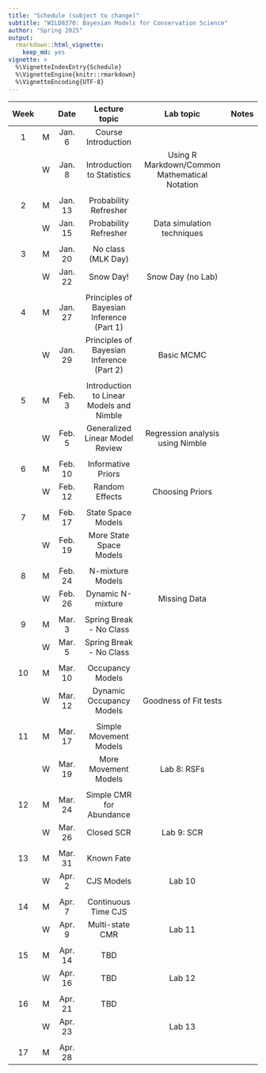 ```yaml
---
title: "Schedule (subject to change)"
subtitle: "WILD8370: Bayesian Models for Conservation Science"
author: "Spring 2025"
output: 
  rmarkdown::html_vignette:
    keep_md: yes
vignette: >
  %\VignetteIndexEntry{Schedule}
  %\VignetteEngine{knitr::rmarkdown}
  %\VignetteEncoding{UTF-8}
---
```




<table class="table table-striped table-hover table-condensed table-responsive" style="margin-left: auto; margin-right: auto;">
 <thead>
  <tr>
   <th style="text-align:center;"> Week </th>
   <th style="text-align:center;">  </th>
   <th style="text-align:center;"> Date </th>
   <th style="text-align:center;"> Lecture topic </th>
   <th style="text-align:center;"> Lab topic </th>
   <th style="text-align:center;"> Notes </th>
  </tr>
 </thead>
<tbody>
  <tr>
   <td style="text-align:center;"> 1 </td>
   <td style="text-align:center;"> M </td>
   <td style="text-align:center;"> Jan. 6 </td>
   <td style="text-align:center;"> Course Introduction </td>
   <td style="text-align:center;">  </td>
   <td style="text-align:center;">  </td>
  </tr>
  <tr>
   <td style="text-align:center;">  </td>
   <td style="text-align:center;"> W </td>
   <td style="text-align:center;"> Jan. 8 </td>
   <td style="text-align:center;"> Introduction to Statistics </td>
   <td style="text-align:center;"> Using R Markdown/Common Mathematical Notation </td>
   <td style="text-align:center;">  </td>
  </tr>
  <tr>
   <td style="text-align:center;">  </td>
   <td style="text-align:center;">  </td>
   <td style="text-align:center;">  </td>
   <td style="text-align:center;">  </td>
   <td style="text-align:center;">  </td>
   <td style="text-align:center;">  </td>
  </tr>
  <tr>
   <td style="text-align:center;"> 2 </td>
   <td style="text-align:center;"> M </td>
   <td style="text-align:center;"> Jan. 13 </td>
   <td style="text-align:center;"> Probability Refresher </td>
   <td style="text-align:center;">  </td>
   <td style="text-align:center;">  </td>
  </tr>
  <tr>
   <td style="text-align:center;">  </td>
   <td style="text-align:center;"> W </td>
   <td style="text-align:center;"> Jan. 15 </td>
   <td style="text-align:center;"> Probability Refresher </td>
   <td style="text-align:center;"> Data simulation techniques </td>
   <td style="text-align:center;">  </td>
  </tr>
  <tr>
   <td style="text-align:center;">  </td>
   <td style="text-align:center;">  </td>
   <td style="text-align:center;">  </td>
   <td style="text-align:center;">  </td>
   <td style="text-align:center;">  </td>
   <td style="text-align:center;">  </td>
  </tr>
  <tr>
   <td style="text-align:center;"> 3 </td>
   <td style="text-align:center;"> M </td>
   <td style="text-align:center;"> Jan. 20 </td>
   <td style="text-align:center;"> No class (MLK Day) </td>
   <td style="text-align:center;">  </td>
   <td style="text-align:center;">  </td>
  </tr>
  <tr>
   <td style="text-align:center;">  </td>
   <td style="text-align:center;"> W </td>
   <td style="text-align:center;"> Jan. 22 </td>
   <td style="text-align:center;"> Snow Day! </td>
   <td style="text-align:center;"> Snow Day (no Lab) </td>
   <td style="text-align:center;">  </td>
  </tr>
  <tr>
   <td style="text-align:center;">  </td>
   <td style="text-align:center;">  </td>
   <td style="text-align:center;">  </td>
   <td style="text-align:center;">  </td>
   <td style="text-align:center;">  </td>
   <td style="text-align:center;">  </td>
  </tr>
  <tr>
   <td style="text-align:center;"> 4 </td>
   <td style="text-align:center;"> M </td>
   <td style="text-align:center;"> Jan. 27 </td>
   <td style="text-align:center;"> Principles of Bayesian Inference (Part 1) </td>
   <td style="text-align:center;">  </td>
   <td style="text-align:center;">  </td>
  </tr>
  <tr>
   <td style="text-align:center;">  </td>
   <td style="text-align:center;"> W </td>
   <td style="text-align:center;"> Jan. 29 </td>
   <td style="text-align:center;"> Principles of Bayesian Inference (Part 2) </td>
   <td style="text-align:center;"> Basic MCMC </td>
   <td style="text-align:center;">  </td>
  </tr>
  <tr>
   <td style="text-align:center;">  </td>
   <td style="text-align:center;">  </td>
   <td style="text-align:center;">  </td>
   <td style="text-align:center;">  </td>
   <td style="text-align:center;">  </td>
   <td style="text-align:center;">  </td>
  </tr>
  <tr>
   <td style="text-align:center;"> 5 </td>
   <td style="text-align:center;"> M </td>
   <td style="text-align:center;"> Feb. 3 </td>
   <td style="text-align:center;"> Introduction to Linear Models and Nimble </td>
   <td style="text-align:center;">  </td>
   <td style="text-align:center;">  </td>
  </tr>
  <tr>
   <td style="text-align:center;">  </td>
   <td style="text-align:center;"> W </td>
   <td style="text-align:center;"> Feb. 5 </td>
   <td style="text-align:center;"> Generalized Linear Model Review </td>
   <td style="text-align:center;"> Regression analysis using Nimble </td>
   <td style="text-align:center;">  </td>
  </tr>
  <tr>
   <td style="text-align:center;">  </td>
   <td style="text-align:center;">  </td>
   <td style="text-align:center;">  </td>
   <td style="text-align:center;">  </td>
   <td style="text-align:center;">  </td>
   <td style="text-align:center;">  </td>
  </tr>
  <tr>
   <td style="text-align:center;"> 6 </td>
   <td style="text-align:center;"> M </td>
   <td style="text-align:center;"> Feb. 10 </td>
   <td style="text-align:center;"> Informative Priors </td>
   <td style="text-align:center;">  </td>
   <td style="text-align:center;">  </td>
  </tr>
  <tr>
   <td style="text-align:center;">  </td>
   <td style="text-align:center;"> W </td>
   <td style="text-align:center;"> Feb. 12 </td>
   <td style="text-align:center;"> Random Effects </td>
   <td style="text-align:center;"> Choosing Priors </td>
   <td style="text-align:center;">  </td>
  </tr>
  <tr>
   <td style="text-align:center;">  </td>
   <td style="text-align:center;">  </td>
   <td style="text-align:center;">  </td>
   <td style="text-align:center;">  </td>
   <td style="text-align:center;">  </td>
   <td style="text-align:center;">  </td>
  </tr>
  <tr>
   <td style="text-align:center;"> 7 </td>
   <td style="text-align:center;"> M </td>
   <td style="text-align:center;"> Feb. 17 </td>
   <td style="text-align:center;"> State Space Models </td>
   <td style="text-align:center;">  </td>
   <td style="text-align:center;">  </td>
  </tr>
  <tr>
   <td style="text-align:center;">  </td>
   <td style="text-align:center;"> W </td>
   <td style="text-align:center;"> Feb. 19 </td>
   <td style="text-align:center;"> More State Space Models </td>
   <td style="text-align:center;">  </td>
   <td style="text-align:center;">  </td>
  </tr>
  <tr>
   <td style="text-align:center;">  </td>
   <td style="text-align:center;">  </td>
   <td style="text-align:center;">  </td>
   <td style="text-align:center;">  </td>
   <td style="text-align:center;">  </td>
   <td style="text-align:center;">  </td>
  </tr>
  <tr>
   <td style="text-align:center;"> 8 </td>
   <td style="text-align:center;"> M </td>
   <td style="text-align:center;"> Feb. 24 </td>
   <td style="text-align:center;"> N-mixture Models </td>
   <td style="text-align:center;">  </td>
   <td style="text-align:center;">  </td>
  </tr>
  <tr>
   <td style="text-align:center;">  </td>
   <td style="text-align:center;"> W </td>
   <td style="text-align:center;"> Feb. 26 </td>
   <td style="text-align:center;"> Dynamic N-mixture </td>
   <td style="text-align:center;"> Missing Data </td>
   <td style="text-align:center;">  </td>
  </tr>
  <tr>
   <td style="text-align:center;">  </td>
   <td style="text-align:center;">  </td>
   <td style="text-align:center;">  </td>
   <td style="text-align:center;">  </td>
   <td style="text-align:center;">  </td>
   <td style="text-align:center;">  </td>
  </tr>
  <tr>
   <td style="text-align:center;"> 9 </td>
   <td style="text-align:center;"> M </td>
   <td style="text-align:center;"> Mar. 3 </td>
   <td style="text-align:center;"> Spring Break - No Class </td>
   <td style="text-align:center;">  </td>
   <td style="text-align:center;">  </td>
  </tr>
  <tr>
   <td style="text-align:center;">  </td>
   <td style="text-align:center;"> W </td>
   <td style="text-align:center;"> Mar. 5 </td>
   <td style="text-align:center;"> Spring Break - No Class </td>
   <td style="text-align:center;">  </td>
   <td style="text-align:center;">  </td>
  </tr>
  <tr>
   <td style="text-align:center;">  </td>
   <td style="text-align:center;">  </td>
   <td style="text-align:center;">  </td>
   <td style="text-align:center;">  </td>
   <td style="text-align:center;">  </td>
   <td style="text-align:center;">  </td>
  </tr>
  <tr>
   <td style="text-align:center;"> 10 </td>
   <td style="text-align:center;"> M </td>
   <td style="text-align:center;"> Mar. 10 </td>
   <td style="text-align:center;"> Occupancy Models </td>
   <td style="text-align:center;">  </td>
   <td style="text-align:center;">  </td>
  </tr>
  <tr>
   <td style="text-align:center;">  </td>
   <td style="text-align:center;"> W </td>
   <td style="text-align:center;"> Mar. 12 </td>
   <td style="text-align:center;"> Dynamic Occupancy Models </td>
   <td style="text-align:center;"> Goodness of Fit tests </td>
   <td style="text-align:center;">  </td>
  </tr>
  <tr>
   <td style="text-align:center;">  </td>
   <td style="text-align:center;">  </td>
   <td style="text-align:center;">  </td>
   <td style="text-align:center;">  </td>
   <td style="text-align:center;">  </td>
   <td style="text-align:center;">  </td>
  </tr>
  <tr>
   <td style="text-align:center;"> 11 </td>
   <td style="text-align:center;"> M </td>
   <td style="text-align:center;"> Mar. 17 </td>
   <td style="text-align:center;"> Simple Movement Models </td>
   <td style="text-align:center;">  </td>
   <td style="text-align:center;">  </td>
  </tr>
  <tr>
   <td style="text-align:center;">  </td>
   <td style="text-align:center;"> W </td>
   <td style="text-align:center;"> Mar. 19 </td>
   <td style="text-align:center;"> More Movement Models </td>
   <td style="text-align:center;"> Lab 8: RSFs </td>
   <td style="text-align:center;">  </td>
  </tr>
  <tr>
   <td style="text-align:center;">  </td>
   <td style="text-align:center;">  </td>
   <td style="text-align:center;">  </td>
   <td style="text-align:center;">  </td>
   <td style="text-align:center;">  </td>
   <td style="text-align:center;">  </td>
  </tr>
  <tr>
   <td style="text-align:center;"> 12 </td>
   <td style="text-align:center;"> M </td>
   <td style="text-align:center;"> Mar. 24 </td>
   <td style="text-align:center;"> Simple CMR for Abundance </td>
   <td style="text-align:center;">  </td>
   <td style="text-align:center;">  </td>
  </tr>
  <tr>
   <td style="text-align:center;">  </td>
   <td style="text-align:center;"> W </td>
   <td style="text-align:center;"> Mar. 26 </td>
   <td style="text-align:center;"> Closed SCR </td>
   <td style="text-align:center;"> Lab 9: SCR </td>
   <td style="text-align:center;">  </td>
  </tr>
  <tr>
   <td style="text-align:center;">  </td>
   <td style="text-align:center;">  </td>
   <td style="text-align:center;">  </td>
   <td style="text-align:center;">  </td>
   <td style="text-align:center;">  </td>
   <td style="text-align:center;">  </td>
  </tr>
  <tr>
   <td style="text-align:center;"> 13 </td>
   <td style="text-align:center;"> M </td>
   <td style="text-align:center;"> Mar. 31 </td>
   <td style="text-align:center;"> Known Fate </td>
   <td style="text-align:center;">  </td>
   <td style="text-align:center;">  </td>
  </tr>
  <tr>
   <td style="text-align:center;">  </td>
   <td style="text-align:center;"> W </td>
   <td style="text-align:center;"> Apr. 2 </td>
   <td style="text-align:center;"> CJS Models </td>
   <td style="text-align:center;"> Lab 10 </td>
   <td style="text-align:center;">  </td>
  </tr>
  <tr>
   <td style="text-align:center;">  </td>
   <td style="text-align:center;">  </td>
   <td style="text-align:center;">  </td>
   <td style="text-align:center;">  </td>
   <td style="text-align:center;">  </td>
   <td style="text-align:center;">  </td>
  </tr>
  <tr>
   <td style="text-align:center;"> 14 </td>
   <td style="text-align:center;"> M </td>
   <td style="text-align:center;"> Apr. 7 </td>
   <td style="text-align:center;"> Continuous Time CJS </td>
   <td style="text-align:center;">  </td>
   <td style="text-align:center;">  </td>
  </tr>
  <tr>
   <td style="text-align:center;">  </td>
   <td style="text-align:center;"> W </td>
   <td style="text-align:center;"> Apr. 9 </td>
   <td style="text-align:center;"> Multi-state CMR </td>
   <td style="text-align:center;"> Lab 11 </td>
   <td style="text-align:center;">  </td>
  </tr>
  <tr>
   <td style="text-align:center;">  </td>
   <td style="text-align:center;">  </td>
   <td style="text-align:center;">  </td>
   <td style="text-align:center;">  </td>
   <td style="text-align:center;">  </td>
   <td style="text-align:center;">  </td>
  </tr>
  <tr>
   <td style="text-align:center;"> 15 </td>
   <td style="text-align:center;"> M </td>
   <td style="text-align:center;"> Apr. 14 </td>
   <td style="text-align:center;"> TBD </td>
   <td style="text-align:center;">  </td>
   <td style="text-align:center;">  </td>
  </tr>
  <tr>
   <td style="text-align:center;">  </td>
   <td style="text-align:center;"> W </td>
   <td style="text-align:center;"> Apr. 16 </td>
   <td style="text-align:center;"> TBD </td>
   <td style="text-align:center;"> Lab 12 </td>
   <td style="text-align:center;">  </td>
  </tr>
  <tr>
   <td style="text-align:center;">  </td>
   <td style="text-align:center;">  </td>
   <td style="text-align:center;">  </td>
   <td style="text-align:center;">  </td>
   <td style="text-align:center;">  </td>
   <td style="text-align:center;">  </td>
  </tr>
  <tr>
   <td style="text-align:center;"> 16 </td>
   <td style="text-align:center;"> M </td>
   <td style="text-align:center;"> Apr. 21 </td>
   <td style="text-align:center;"> TBD </td>
   <td style="text-align:center;">  </td>
   <td style="text-align:center;">  </td>
  </tr>
  <tr>
   <td style="text-align:center;">  </td>
   <td style="text-align:center;"> W </td>
   <td style="text-align:center;"> Apr. 23 </td>
   <td style="text-align:center;">  </td>
   <td style="text-align:center;"> Lab 13 </td>
   <td style="text-align:center;">  </td>
  </tr>
  <tr>
   <td style="text-align:center;">  </td>
   <td style="text-align:center;">  </td>
   <td style="text-align:center;">  </td>
   <td style="text-align:center;">  </td>
   <td style="text-align:center;">  </td>
   <td style="text-align:center;">  </td>
  </tr>
  <tr>
   <td style="text-align:center;"> 17 </td>
   <td style="text-align:center;"> M </td>
   <td style="text-align:center;"> Apr. 28 </td>
   <td style="text-align:center;">  </td>
   <td style="text-align:center;">  </td>
   <td style="text-align:center;">  </td>
  </tr>
</tbody>
</table>


